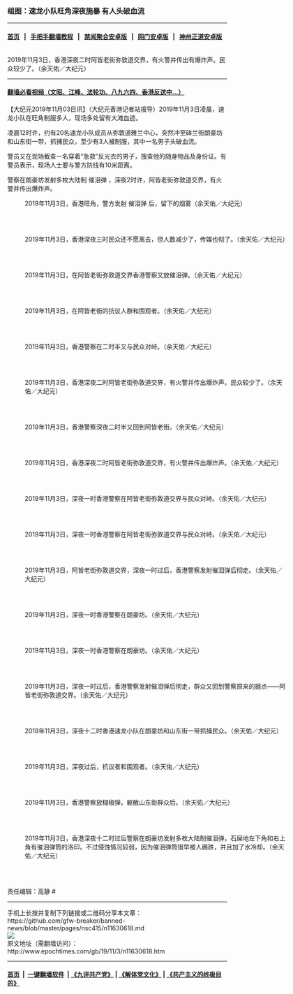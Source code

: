 ### 组图：速龙小队旺角深夜施暴 有人头破血流
------------------------

#### [首页](https://github.com/gfw-breaker/banned-news/blob/master/README.md) &nbsp;&nbsp;|&nbsp;&nbsp; [手把手翻墙教程](https://github.com/gfw-breaker/guides/wiki) &nbsp;&nbsp;|&nbsp;&nbsp; [禁闻聚合安卓版](https://github.com/gfw-breaker/bn-android) &nbsp;&nbsp;|&nbsp;&nbsp; [网门安卓版](https://github.com/oGate2/oGate) &nbsp;&nbsp;|&nbsp;&nbsp; [神州正道安卓版](https://github.com/SzzdOgate/update) 



<div><img alt="" class="aligncenter wp-post-image" src="http://i.epochtimes.com/assets/uploads/2019/11/1911030557481538-600x400.jpg"/>
<div class="red16 caption">
 <p>
  2019年11月3日，香港深夜二时阿皆老街弥敦道交界，有火警并传出有爆炸声。民众较少了。（余天佑／大纪元）
 </p>
</div>
</div><hr/>

#### [翻墙必看视频（文昭、江峰、法轮功、八九六四、香港反送中...）](https://github.com/gfw-breaker/banned-news/blob/master/pages/links.md)

<div><p>
 【大纪元2019年11月03日讯】（大纪元香港记者站报导）2019年11月3日凌晨，速龙小队在旺角制服多人，现场多处留有大滩血迹。
</p>
<p>
 凌晨12时许，约有20名速龙小队成员从弥敦道雅兰中心，突然冲至砵兰街朗豪坊和山东街一带，抓捕民众，至少有3人被制服，其中一名男子头破血流。
</p>
<p>
 警员又在现场截查一名穿着“急救”反光衣的男子，搜查他的随身物品及身份证。有警员表示，现场人士要与警方防线有10米距离。
</p>
<p>
 警察在朗豪坊发射多枚大陆制
 <ok href="http://www.epochtimes.com/gb/tag/%E5%82%AC%E6%B3%AA%E5%BC%B9.html">
  催泪弹
 </ok>
 ，深夜2时许，阿皆老街弥敦道交界，有火警并传出爆炸声。
</p>
<figure class="wp-caption aligncenter" id="attachment_11630673" style="width: 600px">
 <ok href="http://i.epochtimes.com/assets/uploads/2019/11/1911030558131538.jpg">
  <img alt="" class="size-large wp-image-11630673" src="http://i.epochtimes.com/assets/uploads/2019/11/1911030558131538-600x450.jpg" title=""/>
 </ok>
 <br/><figcaption class="wp-caption-text">
  2019年11月3日，香港旺角，警方发射
  <ok href="http://www.epochtimes.com/gb/tag/%E5%82%AC%E6%B3%AA%E5%BC%B9.html">
   催泪弹
  </ok>
  后，留下的烟雾（余天佑／大纪元）
 </figcaption><br/>
</figure><br/>
<figure class="wp-caption aligncenter" id="attachment_11630674" style="width: 600px">
 <ok href="http://i.epochtimes.com/assets/uploads/2019/11/1911030558161538.jpg">
  <img alt="" class="wp-image-11630674 size-large" src="http://i.epochtimes.com/assets/uploads/2019/11/1911030558161538-600x450.jpg"/>
 </ok>
 <br/><figcaption class="wp-caption-text">
  2019年11月3日，香港深夜三时民众还不愿离去，但人数减少了，传媒也彻了。（余天佑／大纪元）
 </figcaption><br/>
</figure><br/>
<figure class="wp-caption aligncenter" id="attachment_11630671" style="width: 600px">
 <ok href="http://i.epochtimes.com/assets/uploads/2019/11/1911030558061538.jpg">
  <img alt="" class="size-large wp-image-11630671" src="http://i.epochtimes.com/assets/uploads/2019/11/1911030558061538-600x450.jpg" title=""/>
 </ok>
 <br/><figcaption class="wp-caption-text">
  2019年11月3日，在阿皆老街弥敦道交界香港警察又放催泪弹。（余天佑／大纪元）
 </figcaption><br/>
</figure><br/>
<figure class="wp-caption aligncenter" id="attachment_11630670" style="width: 600px">
 <ok href="http://i.epochtimes.com/assets/uploads/2019/11/1911030558021538.jpg">
  <img alt="" class="size-large wp-image-11630670" src="http://i.epochtimes.com/assets/uploads/2019/11/1911030558021538-600x450.jpg" title=""/>
 </ok>
 <br/><figcaption class="wp-caption-text">
  2019年11月3日，在阿皆老街的抗议人群和围观者。（余天佑／大纪元）
 </figcaption><br/>
</figure><br/>
<figure class="wp-caption aligncenter" id="attachment_11630668" style="width: 600px">
 <ok href="http://i.epochtimes.com/assets/uploads/2019/11/1911030557591538.jpg">
  <img alt="" class="size-large wp-image-11630668" src="http://i.epochtimes.com/assets/uploads/2019/11/1911030557591538-600x450.jpg" title=""/>
 </ok>
 <br/><figcaption class="wp-caption-text">
  2019年11月3日，香港警察在二时半又与民众对峙。（余天佑／大纪元）
 </figcaption><br/>
</figure><br/>
<figure class="wp-caption aligncenter" id="attachment_11630666" style="width: 600px">
 <ok href="http://i.epochtimes.com/assets/uploads/2019/11/1911030557551538.jpg">
  <img alt="" class="size-large wp-image-11630666" src="http://i.epochtimes.com/assets/uploads/2019/11/1911030557551538-600x450.jpg" title=""/>
 </ok>
 <br/><figcaption class="wp-caption-text">
  2019年11月3日，香港深夜二时阿皆老街弥敦道交界，有火警并传出爆炸声。民众较少了。（余天佑／大纪元）
 </figcaption><br/>
</figure><br/>
<figure class="wp-caption aligncenter" id="attachment_11630665" style="width: 600px">
 <ok href="http://i.epochtimes.com/assets/uploads/2019/11/1911030557521538.jpg">
  <img alt="" class="size-large wp-image-11630665" src="http://i.epochtimes.com/assets/uploads/2019/11/1911030557521538-600x450.jpg" title=""/>
 </ok>
 <br/><figcaption class="wp-caption-text">
  2019年11月3日，香港警察深夜二时半又回到阿皆老街。（余天佑／大纪元）
 </figcaption><br/>
</figure><br/>
<figure class="wp-caption aligncenter" id="attachment_11630663" style="width: 600px">
 <ok href="http://i.epochtimes.com/assets/uploads/2019/11/1911030557451538.jpg">
  <img alt="" class="size-large wp-image-11630663" src="http://i.epochtimes.com/assets/uploads/2019/11/1911030557451538-600x450.jpg" title=""/>
 </ok>
 <br/><figcaption class="wp-caption-text">
  2019年11月3日，香港深夜二时阿皆老街弥敦道交界，有火警并传出爆炸声。（余天佑／大纪元）
 </figcaption><br/>
</figure><br/>
<figure class="wp-caption aligncenter" id="attachment_11630636" style="width: 600px">
 <ok href="http://i.epochtimes.com/assets/uploads/2019/11/1911030557021538.jpg">
  <img alt="" class="size-large wp-image-11630636" src="http://i.epochtimes.com/assets/uploads/2019/11/1911030557021538-600x450.jpg" title=""/>
 </ok>
 <br/><figcaption class="wp-caption-text">
  2019年11月3日，深夜一时香港警察在阿皆老街弥敦道交界与民众对峙。（余天佑／大纪元）
 </figcaption><br/>
</figure><br/>
<figure class="wp-caption aligncenter" id="attachment_11630651" style="width: 600px">
 <ok href="http://i.epochtimes.com/assets/uploads/2019/11/1911030557051538.jpg">
  <img alt="" class="size-large wp-image-11630651" src="http://i.epochtimes.com/assets/uploads/2019/11/1911030557051538-600x450.jpg" title=""/>
 </ok>
 <br/><figcaption class="wp-caption-text">
  2019年11月3日，深夜一时香港警察在阿皆老街弥敦道交界与民众对峙。（余天佑／大纪元）
 </figcaption><br/>
</figure><br/>
<figure class="wp-caption aligncenter" id="attachment_11630662" style="width: 600px">
 <ok href="http://i.epochtimes.com/assets/uploads/2019/11/1911030557371538.jpg">
  <img alt="" class="size-large wp-image-11630662" src="http://i.epochtimes.com/assets/uploads/2019/11/1911030557371538-600x450.jpg" title=""/>
 </ok>
 <br/><figcaption class="wp-caption-text">
  2019年11月3日，阿皆老街弥敦道交界，深夜一时过后，香港警察发射催泪弹后彻走。（余天佑／大纪元）
 </figcaption><br/>
</figure><br/>
<figure class="wp-caption aligncenter" id="attachment_11630654" style="width: 600px">
 <ok href="http://i.epochtimes.com/assets/uploads/2019/11/1911030557161538.jpg">
  <img alt="" class="size-large wp-image-11630654" src="http://i.epochtimes.com/assets/uploads/2019/11/1911030557161538-600x450.jpg" title=""/>
 </ok>
 <br/><figcaption class="wp-caption-text">
  2019年11月3日，深夜一时香港警察在朗豪坊。（余天佑／大纪元）
 </figcaption><br/>
</figure><br/>
<figure class="wp-caption aligncenter" id="attachment_11630656" style="width: 600px">
 <ok href="http://i.epochtimes.com/assets/uploads/2019/11/1911030557201538.jpg">
  <img alt="" class="size-large wp-image-11630656" src="http://i.epochtimes.com/assets/uploads/2019/11/1911030557201538-600x450.jpg" title=""/>
 </ok>
 <br/><figcaption class="wp-caption-text">
  2019年11月3日，深夜一时香港警察在朗豪坊。（余天佑／大纪元）
 </figcaption><br/>
</figure><br/>
<figure class="wp-caption aligncenter" id="attachment_11630657" style="width: 600px">
 <ok href="http://i.epochtimes.com/assets/uploads/2019/11/1911030557241538.jpg">
  <img alt="" class="size-large wp-image-11630657" src="http://i.epochtimes.com/assets/uploads/2019/11/1911030557241538-600x450.jpg" title=""/>
 </ok>
 <br/><figcaption class="wp-caption-text">
  2019年11月3日，深夜一时过后，香港警察发射催泪弹后彻走，群众又回到警察原来的据点——阿皆老街弥敦道交界。（余天佑／大纪元）
 </figcaption><br/>
</figure><br/>
<figure class="wp-caption aligncenter" id="attachment_11630631" style="width: 600px">
 <ok href="http://i.epochtimes.com/assets/uploads/2019/11/1911030556451538.jpg">
  <img alt="" class="size-large wp-image-11630631" src="http://i.epochtimes.com/assets/uploads/2019/11/1911030556451538-600x450.jpg" title=""/>
 </ok>
 <br/><figcaption class="wp-caption-text">
  2019年11月3日，深夜十二时香港速龙小队在朗豪坊和山东街一带抓捕民众。（余天佑／大纪元）
 </figcaption><br/>
</figure><br/>
<figure class="wp-caption aligncenter" id="attachment_11630632" style="width: 600px">
 <ok href="http://i.epochtimes.com/assets/uploads/2019/11/1911030556481538.jpg">
  <img alt="" class="size-large wp-image-11630632" src="http://i.epochtimes.com/assets/uploads/2019/11/1911030556481538-600x450.jpg" title=""/>
 </ok>
 <br/><figcaption class="wp-caption-text">
  2019年11月3日，深夜过后，抗议者和围观者。（余天佑／大纪元）
 </figcaption><br/>
</figure><br/>
<figure class="wp-caption aligncenter" id="attachment_11630634" style="width: 600px">
 <ok href="http://i.epochtimes.com/assets/uploads/2019/11/1911030556521538.jpg">
  <img alt="" class="size-large wp-image-11630634" src="http://i.epochtimes.com/assets/uploads/2019/11/1911030556521538-600x450.jpg" title=""/>
 </ok>
 <br/><figcaption class="wp-caption-text">
  2019年11月3日，香港警察放糊椒弹，躯散山东街群众后。（余天佑／大纪元）
 </figcaption><br/>
</figure><br/>
<figure class="wp-caption aligncenter" id="attachment_11630624" style="width: 600px">
 <ok href="http://i.epochtimes.com/assets/uploads/2019/11/1911030556411538.jpg">
  <img alt="" class="size-large wp-image-11630624" src="http://i.epochtimes.com/assets/uploads/2019/11/1911030556411538-600x450.jpg" title=""/>
 </ok>
 <br/><figcaption class="wp-caption-text">
  2019年11月3日，香港深夜十二时过后警察在朗豪坊发射多枚大陆制催泪弹，石屎地左下角和右上角有催泪弹筒的洛印。不过侵蚀情况较弱，因为催泪弹筒很早被人踢跌，并且加了水冷却。（余天佑／大纪元）
 </figcaption><br/>
</figure><br/>
<p>
 责任编辑：高静 #
</p>
</div>
<hr/>
手机上长按并复制下列链接或二维码分享本文章：<br/>
https://github.com/gfw-breaker/banned-news/blob/master/pages/nsc415/n11630618.md <br/>
<a href='https://github.com/gfw-breaker/banned-news/blob/master/pages/nsc415/n11630618.md'><img src='https://github.com/gfw-breaker/banned-news/blob/master/pages/nsc415/n11630618.md.png'/></a> <br/>
原文地址（需翻墙访问）：http://www.epochtimes.com/gb/19/11/3/n11630618.htm


------------------------
#### [首页](https://github.com/gfw-breaker/banned-news/blob/master/README.md) &nbsp;|&nbsp; [一键翻墙软件](https://github.com/gfw-breaker/nogfw/blob/master/README.md) &nbsp;| [《九评共产党》](https://github.com/gfw-breaker/9ping.md/blob/master/README.md#九评之一评共产党是什么) | [《解体党文化》](https://github.com/gfw-breaker/jtdwh.md/blob/master/README.md) | [《共产主义的终极目的》](https://github.com/gfw-breaker/gczydzjmd.md/blob/master/README.md)


<img src='http://gfw-breaker.win/banned-news/pages/nsc415/n11630618.md' width='0px' height='0px'/>